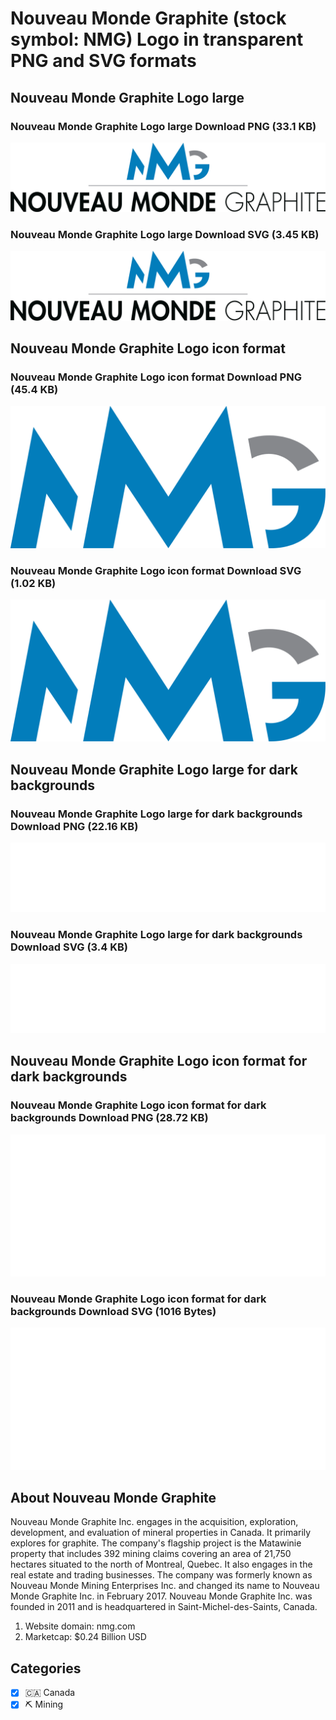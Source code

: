 # Nouveau Monde Graphite (stock symbol: NMG) Logo in transparent PNG and SVG formats

## Nouveau Monde Graphite Logo large

### Nouveau Monde Graphite Logo large Download PNG (33.1 KB)

![Nouveau Monde Graphite Logo large Download PNG (33.1 KB)](/img/orig/NMG_BIG-6fcadc91.png)

### Nouveau Monde Graphite Logo large Download SVG (3.45 KB)

![Nouveau Monde Graphite Logo large Download SVG (3.45 KB)](/img/orig/NMG_BIG-116af781.svg)

## Nouveau Monde Graphite Logo icon format

### Nouveau Monde Graphite Logo icon format Download PNG (45.4 KB)

![Nouveau Monde Graphite Logo icon format Download PNG (45.4 KB)](/img/orig/NMG-bcded301.png)

### Nouveau Monde Graphite Logo icon format Download SVG (1.02 KB)

![Nouveau Monde Graphite Logo icon format Download SVG (1.02 KB)](/img/orig/NMG-9c60337e.svg)

## Nouveau Monde Graphite Logo large for dark backgrounds

### Nouveau Monde Graphite Logo large for dark backgrounds Download PNG (22.16 KB)

![Nouveau Monde Graphite Logo large for dark backgrounds Download PNG (22.16 KB)](/img/orig/NMG_BIG.D-86bf0978.png)

### Nouveau Monde Graphite Logo large for dark backgrounds Download SVG (3.4 KB)

![Nouveau Monde Graphite Logo large for dark backgrounds Download SVG (3.4 KB)](/img/orig/NMG_BIG.D-5a4b2288.svg)

## Nouveau Monde Graphite Logo icon format for dark backgrounds

### Nouveau Monde Graphite Logo icon format for dark backgrounds Download PNG (28.72 KB)

![Nouveau Monde Graphite Logo icon format for dark backgrounds Download PNG (28.72 KB)](/img/orig/NMG.D-46ec9963.png)

### Nouveau Monde Graphite Logo icon format for dark backgrounds Download SVG (1016 Bytes)

![Nouveau Monde Graphite Logo icon format for dark backgrounds Download SVG (1016 Bytes)](/img/orig/NMG.D-f743e972.svg)

## About Nouveau Monde Graphite

Nouveau Monde Graphite Inc. engages in the acquisition, exploration, development, and evaluation of mineral properties in Canada. It primarily explores for graphite. The company's flagship project is the Matawinie property that includes 392 mining claims covering an area of 21,750 hectares situated to the north of Montreal, Quebec. It also engages in the real estate and trading businesses. The company was formerly known as Nouveau Monde Mining Enterprises Inc. and changed its name to Nouveau Monde Graphite Inc. in February 2017. Nouveau Monde Graphite Inc. was founded in 2011 and is headquartered in Saint-Michel-des-Saints, Canada.

1. Website domain: nmg.com
2. Marketcap: $0.24 Billion USD


## Categories
- [x] 🇨🇦 Canada
- [x] ⛏️ Mining
